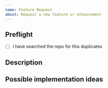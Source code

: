 ```yaml
---
name: Feature Request
about: Request a new feature or enhancement
---
```


## Preflight
- [ ] I have searched the repo for this duplicates

##  Description

## Possible implementation ideas

